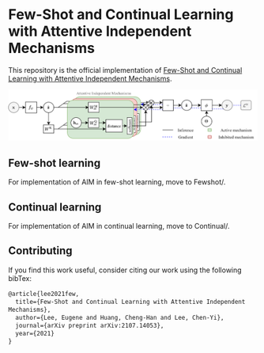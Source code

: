 # Few-Shot and Continual Learning with Attentive Independent Mechanisms

This repository is the official implementation of [Few-Shot and Continual Learning with Attentive Independent Mechanisms](https://arxiv.org/abs/2107.14053). 

<img src="Fewshot/attention-AIM.png" width="600">
<!-- 
### Directory layout
    .
    ¢u€ Fewshot
    ¢x¢u€ xxx
    ¢x¢|€ README.md
    ¢u€ Continual
    ¢x¢u€ xxx
    ¢x¢|€ README.md
    ¢|€ README.md -->

## Few-shot learning

For implementation of AIM in few-shot learning, move to Fewshot/.

## Continual learning

For implementation of AIM in continual learning, move to Continual/.

## Contributing

If you find this work useful, consider citing our work using the following bibTex:
```
@article{lee2021few,
  title={Few-Shot and Continual Learning with Attentive Independent Mechanisms},
  author={Lee, Eugene and Huang, Cheng-Han and Lee, Chen-Yi},
  journal={arXiv preprint arXiv:2107.14053},
  year={2021}
}
```

